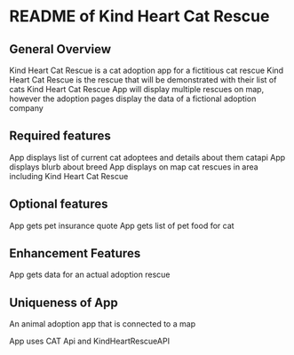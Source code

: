 # README of Kind Heart Cat Rescue

## General Overview
Kind Heart Cat Rescue is a cat adoption app for a fictitious cat rescue
Kind Heart Cat Rescue is the rescue that will be demonstrated with their list of cats
Kind Heart Cat Rescue App will display multiple rescues on map, however the adoption pages display the data of a fictional adoption company

## Required features
App displays list of current cat adoptees and details about them  catapi
App displays blurb about breed 
App displays on map cat rescues in area including Kind Heart Cat Rescue

## Optional features
App gets pet insurance quote
App gets list of pet food for cat

## Enhancement Features
App gets data for an actual adoption rescue

## Uniqueness of App
An animal adoption app that is connected to a map

App uses CAT Api and KindHeartRescueAPI
